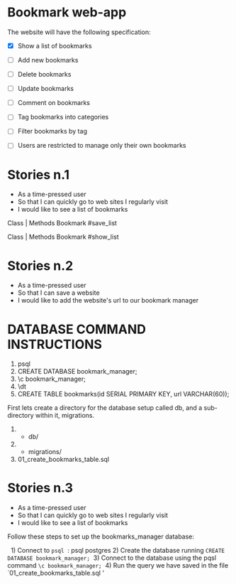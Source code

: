 # Bookmark web-app
The website will have the following specification:

- [x] Show a list of bookmarks
- [ ] Add new bookmarks
- [ ] Delete bookmarks
- [ ] Update bookmarks
- [ ] Comment on bookmarks
- [ ] Tag bookmarks into categories
- [ ] Filter bookmarks by tag
- [ ] Users are restricted to manage only their own bookmarks


# Stories n.1
* As a time-pressed user
* So that I can quickly go to web sites I regularly visit
* I would like to see a list of bookmarks

Class 			|    Methods
Bookmark		     #save_list

Class 			|    Methods
Bookmark		     #show_list

# Stories n.2
* As a time-pressed user
* So that I can save a website
* I would like to add the website's url to our bookmark manager


# DATABASE COMMAND INSTRUCTIONS

1. psql
2. CREATE DATABASE bookmark_manager;
3. \c bookmark_manager;
4. \dt
5. CREATE TABLE bookmarks(id SERIAL PRIMARY KEY, url VARCHAR(60));

First lets create a directory for the database setup called db, and a sub-directory within it, migrations.

1. - db/
2.   - migrations/
3. 01_create_bookmarks_table.sql

# Stories n.3

* As a time-pressed user
* So that I can quickly go to web sites I regularly visit
* I would like to see a list of bookmarks


Follow these steps to set up the bookmarks_manager database:

  1) Connect to `psql`  :    psql postgres
2) Create the database running `CREATE DATABASE bookmark_manager;`
 3) Connect to the database using the pqsl command `\c bookmark_manager;` 
4) Run the query we have saved in the file `01_create_bookmarks_table.sql '
